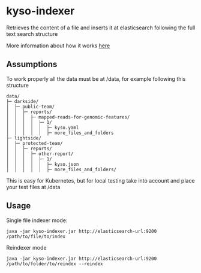 # kyso-indexer

Retrieves the content of a file and inserts it at elasticsearch following the full text search structure

More information about how it works [here](https://handbook.kyso.io/docs/technical/full-text-search/#how-it-is-implemented)

## Assumptions

To work properly all the data must be at /data, for example following this structure

```
data/
├─ darkside/
│  ├─ public-team/
│  │  ├─ reports/
│  │  │  ├─ mapped-reads-for-genomic-features/
│  │  │  │  ├─ 1/
│  │  │  │  │  ├─ kyso.yaml
│  │  │  │  │  ├─ more_files_and_folders
├─ lightside/
│  ├─ protected-team/
│  │  ├─ reports/
│  │  │  ├─ other-report/
│  │  │  │  ├─ 1/
│  │  │  │  │  ├─ kyso.json
│  │  │  │  │  ├─ more_files_and_folders/
```

This is easy for Kubernetes, but for local testing take into account and place your test files at /data

## Usage

Single file indexer mode:

```shell
java -jar kyso-indexer.jar http://elasticsearch-url:9200 /path/to/file/to/index
```

Reindexer mode

```shell
java -jar kyso-indexer.jar http://elasticsearch-url:9200 /path/to/folder/to/reindex --reindex
```
